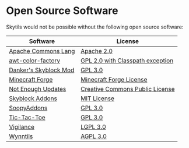 # Open Source Software

Skytils would not be possible without the following open source software:

| Software                                                                       | License                                                                                                           |
|--------------------------------------------------------------------------------|-------------------------------------------------------------------------------------------------------------------|
| [Apache Commons Lang](https://github.com/apache/commons-lang)                  | [Apache 2.0](https://www.apache.org/licenses/LICENSE-2.0.txt)                                                     |
| [awt-color-factory](https://github.com/beryx/awt-color-factory)                | [GPL 2.0 with Classpath exception](https://github.com/beryx/awt-color-factory/blob/master/LICENSE#L347-L357)      |
| [Danker's Skyblock Mod](https://github.com/bowser0000/SkyblockMod/)            | [GPL 3.0](https://www.gnu.org/licenses/gpl-3.0-standalone.html)                                                   |
| [Minecraft Forge](https://github.com/MinecraftForge/MinecraftForge/tree/1.8.9) | [Minecraft Forge License](https://github.com/MinecraftForge/MinecraftForge/blob/1.8.9/MinecraftForge-License.txt) |
| [Not Enough Updates](https://github.com/Moulberry/NotEnoughUpdates/)           | [Creative Commons Public License](https://creativecommons.org/licenses/by-nc/3.0/)                                |
| [Skyblock Addons](https://github.com/BiscuitDevelopment/SkyblockAddons)        | [MIT License](https://choosealicense.com/licenses/mit/)                                                           |
| [SoopyAddons](https://github.com/Soopyboo32/SoopyV2)                           | [GPL 3.0](https://github.com/Soopyboo32/SoopyV2/blob/master/LICENSE)                                                                                                       |
| [Tic-Tac-Toe](https://github.com/LazoCoder/Tic-Tac-Toe)                        | [GPL 3.0](https://github.com/LazoCoder/Tic-Tac-Toe/blob/master/LICENSE)                                           |
| [Vigilance](https://github.com/Sk1erLLC/Vigilance)                             | [LGPL 3.0](https://www.gnu.org/licenses/lgpl-3.0-standalone.html)                                                 |
| [Wynntils](https://github.com/Wynntils/Wynntils)                               | [AGPL 3.0](https://github.com/Wynntils/Wynntils/blob/development/LICENSE)                                         |
